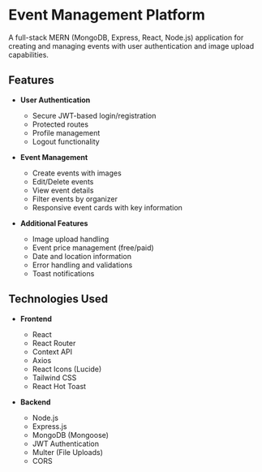 # Event Management Platform

A full-stack MERN (MongoDB, Express, React, Node.js) application for creating and managing events with user authentication and image upload capabilities.

## Features

- **User Authentication**
  - Secure JWT-based login/registration
  - Protected routes
  - Profile management
  - Logout functionality

- **Event Management**
  - Create events with images
  - Edit/Delete events
  - View event details
  - Filter events by organizer
  - Responsive event cards with key information

- **Additional Features**
  - Image upload handling
  - Event price management (free/paid)
  - Date and location information
  - Error handling and validations
  - Toast notifications

## Technologies Used

- **Frontend**
  - React
  - React Router
  - Context API
  - Axios
  - React Icons (Lucide)
  - Tailwind CSS
  - React Hot Toast

- **Backend**
  - Node.js
  - Express.js
  - MongoDB (Mongoose)
  - JWT Authentication
  - Multer (File Uploads)
  - CORS

